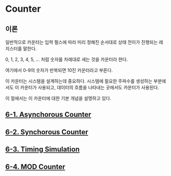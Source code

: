 
# Counter


## 이론

일반적으로 카운터는 입력 펄스에 따라 미리 정해진 순서대로 상태 전이가 진행되는 레지스터를 말한다. 

0, 1, 2, 3, 4, 5, … 처럼 숫자를 차례대로 세는 것을 카운터라 한다. 

여기에서 0-9의 숫자가 반복되면 10진 카운터라고 부른다. 

이 카운터는 시스템을 설계하는데 중요하다. 시스템에 필요한 주파수를 생성하는 부분에서도 이 카운터가 사용되고, 데이터의 흐름을 나타내는 곳에서도 카운터가 사용된다.  

이 절에서는 이 카운터에 대한 기본 개념을 설명하고 있다.  


## [6-1. Asynchorous Counter](./6-1.ASYNC_CNT.md)

## [6-2. Synchorous Counter](./6-2.SYNC_CNT.md)

## [6-3. Timing Simulation](./6-3.TIMING.md)

## [6-4. MOD Counter](./6-4.MOD_CNT.md)

